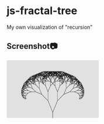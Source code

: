 

# js-fractal-tree
My own visualization of "recursion"

<h2>Screenshot📷</h2>
<img src="screenshot.jpg" alt="Screenshot" width="50%" height=auto>
